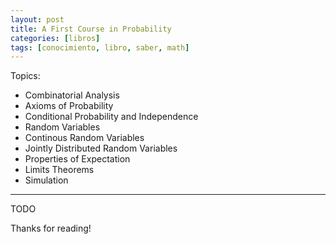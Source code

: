 ```yaml
---
layout: post
title: A First Course in Probability
categories: [libros]
tags: [conocimiento, libro, saber, math]
---
```


<!--Resumen-->
Topics:
- Combinatorial Analysis
- Axioms of Probability
- Conditional Probability and Independence
- Random Variables
- Continous Random Variables
- Jointly Distributed Random Variables
- Properties of Expectation
- Limits Theorems
- Simulation

---

<!--more-->
TODO
  
Thanks for reading!